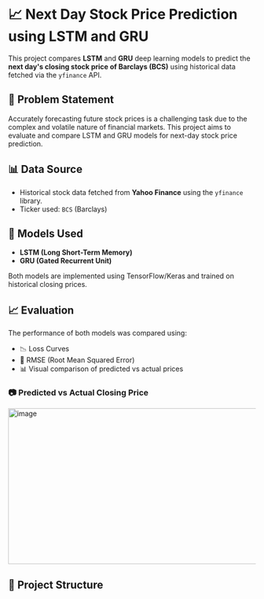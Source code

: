 # 📈 Next Day Stock Price Prediction using LSTM and GRU

This project compares **LSTM** and **GRU** deep learning models to predict the **next day's closing stock price of Barclays (BCS)** using historical data fetched via the `yfinance` API.

## 📌 Problem Statement

Accurately forecasting future stock prices is a challenging task due to the complex and volatile nature of financial markets. This project aims to evaluate and compare LSTM and GRU models for next-day stock price prediction.

## 📊 Data Source

- Historical stock data fetched from **Yahoo Finance** using the `yfinance` library.
- Ticker used: `BCS` (Barclays)

## 🧠 Models Used

- **LSTM (Long Short-Term Memory)**
- **GRU (Gated Recurrent Unit)**

Both models are implemented using TensorFlow/Keras and trained on historical closing prices.


## 📈 Evaluation

The performance of both models was compared using:

- 📉 Loss Curves
- 📐 RMSE (Root Mean Squared Error)
- 📊 Visual comparison of predicted vs actual prices

### 📷 Predicted vs Actual Closing Price

<img width="591" height="317" alt="image" src="https://github.com/user-attachments/assets/4cf08fbb-61ba-467f-a9f8-63ffe024a227" />



## 📁 Project Structure

